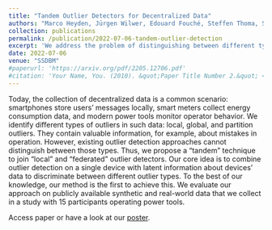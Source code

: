 ```yaml
---
title: "Tandem Outlier Detectors for Decentralized Data"
authors: "Marco Heyden, Jürgen Wilwer, Edouard Fouché, Steffen Thoma, Sven Matthiesen, Thomas Gwosch"
collection: publications
permalink: /publication/2022-07-06-tandem-outlier-detection
excerpt: 'We address the problem of distinguishing between different types of outliers in decentralized data. We present a "tandem" solution that combines local and federated outlier detectors to effectively identify those types.'
date: 2022-07-06
venue: "SSDBM"
#paperurl: 'https://arxiv.org/pdf/2205.12706.pdf'
#citation: 'Your Name, You. (2010). &quot;Paper Title Number 2.&quot; <i>Journal 1</i>. 1(2).'
---
```

Today, the collection of decentralized data is a common scenario: smartphones store users’ messages locally, smart meters collect energy consumption data, and modern power tools monitor operator behavior. We identify different types of outliers in such data: local, global, and partition outliers. They contain valuable information, for example, about mistakes in operation. However, existing outlier detection approaches cannot distinguish between those types. Thus, we propose a “tandem” technique to join “local” and “federated” outlier detectors. Our core idea is to combine outlier detection on a single device with latent information about devices’ data to discriminate between different outlier types. To the best of our knowledge, our method is the first to achieve this. We evaluate our approach on publicly available synthetic and real-world data that we collect in a study with 15 participants operating power tools.

<a class="btn" style="text-decoration: none;" href="https://dl.acm.org/doi/pdf/10.1145/3538712.3538748" rel="permalink">Access paper</a> or have a look at our [poster](/files/tandem_detectors_poster.pdf).
